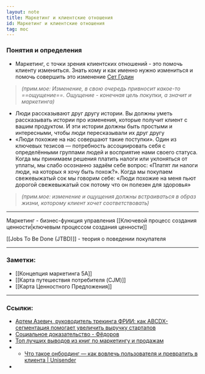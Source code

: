```yaml
---
layout: note
title: Маркетинг и клиентские отношения
id: Маркетинг и клиентские отношения
tag: moc
---
```


### Понятия и определения
- Маркетинг, с точки зрения клиентских отношений - это помочь клиенту измениться. Знать кому и как именно нужно измениться и помочь совершить это изменение [Сет Годин](https://zamesin.ru/books-this-is-marketing)
>*(прим.мое: Изменение, в свою очередь привносит какое-то ==ощущение==. Ощущение - конечная цель покупки, а значит и маркетинга)*
- Люди рассказывают друг другу истории. Вы должны уметь рассказывать истории про изменения, которые получит клиент с вашим продуктом. И эти истории должны быть простыми и интересными, чтобы люди пересказывали их друг другу
- «Люди похожие на нас совершают такие поступки». Один из ключевых тезисов — потребность ассоциировать себя с определёнными группами людей и восприятие нами своего статуса. Когда мы принимаем решения платить налоги или уклоняться от уплаты, мы слабо осознанно задаём себе вопрос: «Платят ли налоги люди, на которых я хочу быть похож?». Когда мы покупаем свежевыжатый сок мы говорим себе: «Люди похожие на меня пьют дорогой свежевыжатый сок потому что он полезен для здоровья»
>*(прим.мое: изменение и ощущения должны встраиваться в образ жизни, которому клиент хочет соответствовать)*

---
Маркетинг - бизнес-функция управления [[Ключевой процесс создания ценности|ключевым процессом создания ценности]]



[[Jobs To Be Done (JTBD)]] - теория о поведении покупателя











___
### Заметки:
- [[Концепция маркетинга 5A]]
- [[Карта путешествия потребителя (CJM)]]
- [[Карта Ценностного Предложения]]

---
### Ссылки:
- [Артем Азевич, руководитель трекинга ФРИИ: как ABCDX-сегментация помогает увеличить выручку стартапов](https://www.youtube.com/watch?v=cvDoyChlaCo)
- [Социальное доказательство - Фёдоров](https://fdrv.me/socialnoe-dokazatelstvo/)
- [Топ лучших выводов из книг по маркетингу и продажам](https://knigli.ru/marketing-i-prodazhi/)
- - [Что такое онбординг — как вовлечь пользователя и превратить в клиента | Unisender](https://www.unisender.com/ru/glossary/onboarding/)
- 
